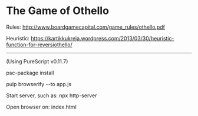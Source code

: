 # The Game of Othello

Rules: http://www.boardgamecapital.com/game_rules/othello.pdf

Heuristic: https://kartikkukreja.wordpress.com/2013/03/30/heuristic-function-for-reversiothello/

--------------------------------

(Using PureScript v0.11.7)


psc-package install

pulp browserify --to app.js

Start server, such as: npx http-server

Open browser on: index.html